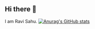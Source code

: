 ## Hi there 👋
I am Ravi Sahu.
[![Anurag's GitHub stats](https://github-readme-stats.vercel.app/api?username=Ivaruhas)](https://github.com/anuraghazra/github-readme-stats)

